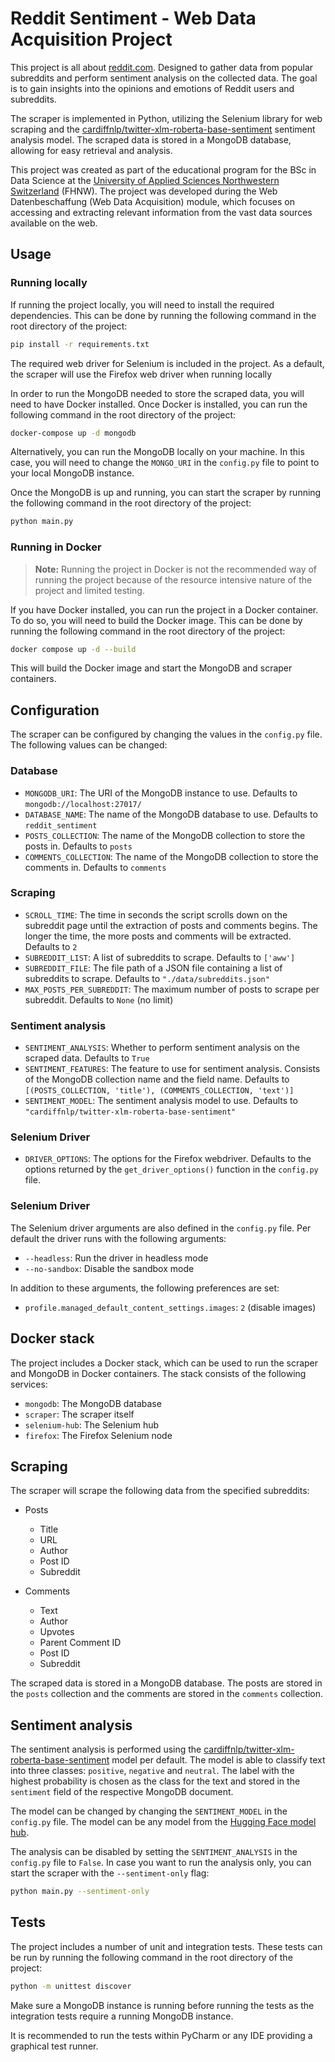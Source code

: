 # Reddit Sentiment - Web Data Acquisition Project

This project is all about [reddit.com](https://reddit.com). Designed to gather data from popular subreddits and perform sentiment analysis on the collected data. The goal is to gain insights into the opinions and emotions of Reddit users and subreddits.

The scraper is implemented in Python, utilizing the Selenium library for web scraping and the [cardiffnlp/twitter-xlm-roberta-base-sentiment](https://huggingface.co/cardiffnlp/twitter-xlm-roberta-base-sentiment) sentiment analysis model. The scraped data is stored in a MongoDB database, allowing for easy retrieval and analysis.

This project was created as part of the educational program for the BSc in Data Science at the [University of Applied Sciences Northwestern Switzerland](https://www.fhnw.ch/en/) (FHNW). The project was developed during the Web Datenbeschaffung (Web Data Acquisition) module, which focuses on accessing and extracting relevant information from the vast data sources available on the web.

## Usage

### Running locally

If running the project locally, you will need to install the required dependencies. This can be done by running the following command in the root directory of the project:

```bash
pip install -r requirements.txt
```

The required web driver for Selenium is included in the project. As a default, the scraper will use the Firefox web driver when running locally

In order to run the MongoDB needed to store the scraped data, you will need to have Docker installed. Once Docker is installed, you can run the following command in the root directory of the project:

```bash
docker-compose up -d mongodb
```

Alternatively, you can run the MongoDB locally on your machine. In this case, you will need to change the `MONGO_URI` in the `config.py` file to point to your local MongoDB instance.

Once the MongoDB is up and running, you can start the scraper by running the following command in the root directory of the project:

```bash
python main.py
```

### Running in Docker

> **Note:**
> Running the project in Docker is not the recommended way of running the project because of the resource intensive nature of the project and limited testing.  

If you have Docker installed, you can run the project in a Docker container. To do so, you will need to build the Docker image. This can be done by running the following command in the root directory of the project:

```bash
docker compose up -d --build
```

This will build the Docker image and start the MongoDB and scraper containers. 

## Configuration

The scraper can be configured by changing the values in the `config.py` file. The following values can be changed:

### Database
- `MONGODB_URI`: The URI of the MongoDB instance to use. Defaults to `mongodb://localhost:27017/`
- `DATABASE_NAME`: The name of the MongoDB database to use. Defaults to `reddit_sentiment`
- `POSTS_COLLECTION`: The name of the MongoDB collection to store the posts in. Defaults to `posts`
- `COMMENTS_COLLECTION`: The name of the MongoDB collection to store the comments in. Defaults to `comments`

### Scraping
- `SCROLL_TIME`: The time in seconds the script scrolls down on the subreddit page until the extraction of posts and comments begins. The longer the time, the more posts and comments will be extracted. Defaults to `2`
- `SUBREDDIT_LIST`: A list of subreddits to scrape. Defaults to `['aww']`
- `SUBREDDIT_FILE`: The file path of a JSON file containing a list of subreddits to scrape. Defaults to `"./data/subreddits.json"`
- `MAX_POSTS_PER_SUBREDDIT`: The maximum number of posts to scrape per subreddit. Defaults to `None` (no limit)

### Sentiment analysis
- `SENTIMENT_ANALYSIS`: Whether to perform sentiment analysis on the scraped data. Defaults to `True`
- `SENTIMENT_FEATURES`: The feature to use for sentiment analysis. Consists of the MongoDB collection name and the field name. Defaults to `[(POSTS_COLLECTION, 'title'), (COMMENTS_COLLECTION, 'text')]`
- `SENTIMENT_MODEL`: The sentiment analysis model to use. Defaults to `"cardiffnlp/twitter-xlm-roberta-base-sentiment"`

### Selenium Driver
- `DRIVER_OPTIONS`: The options for the Firefox webdriver. Defaults to the options returned by the `get_driver_options()` function in the `config.py` file.

### Selenium Driver
The Selenium driver arguments are also defined in the `config.py` file. Per default the driver runs with the following arguments:
- `--headless`: Run the driver in headless mode
- `--no-sandbox`: Disable the sandbox mode

In addition to these arguments, the following preferences are set:
- `profile.managed_default_content_settings.images`: `2` (disable images)

## Docker stack

The project includes a Docker stack, which can be used to run the scraper and MongoDB in Docker containers. The stack consists of the following services:

- `mongodb`: The MongoDB database
- `scraper`: The scraper itself
- `selenium-hub`: The Selenium hub
- `firefox`: The Firefox Selenium node

## Scraping

The scraper will scrape the following data from the specified subreddits:
- Posts
  - Title
  - URL
  - Author
  - Post ID
  - Subreddit

- Comments
  - Text
  - Author
  - Upvotes
  - Parent Comment ID
  - Post ID
  - Subreddit

The scraped data is stored in a MongoDB database. The posts are stored in the `posts` collection and the comments are stored in the `comments` collection. 

## Sentiment analysis

The sentiment analysis is performed using the [cardiffnlp/twitter-xlm-roberta-base-sentiment](https://huggingface.co/cardiffnlp/twitter-xlm-roberta-base-sentiment) model per default. The model is able to classify text into three classes: `positive`, `negative` and `neutral`. The label with the highest probability is chosen as the class for the text and stored in the `sentiment` field of the respective MongoDB document.

The model can be changed by changing the `SENTIMENT_MODEL` in the `config.py` file. The model can be any model from the [Hugging Face model hub](https://huggingface.co/models).

The analysis can be disabled by setting the `SENTIMENT_ANALYSIS` in the `config.py` file to `False`. In case you want to run the analysis only, you can start the scraper with the `--sentiment-only` flag:

```bash
python main.py --sentiment-only
```

## Tests

The project includes a number of unit and integration tests. These tests can be run by running the following command in the root directory of the project:

```bash
python -m unittest discover
```

Make sure a MongoDB instance is running before running the tests as the integration tests require a running MongoDB instance.

It is recommended to run the tests within PyCharm or any IDE providing a graphical test runner.